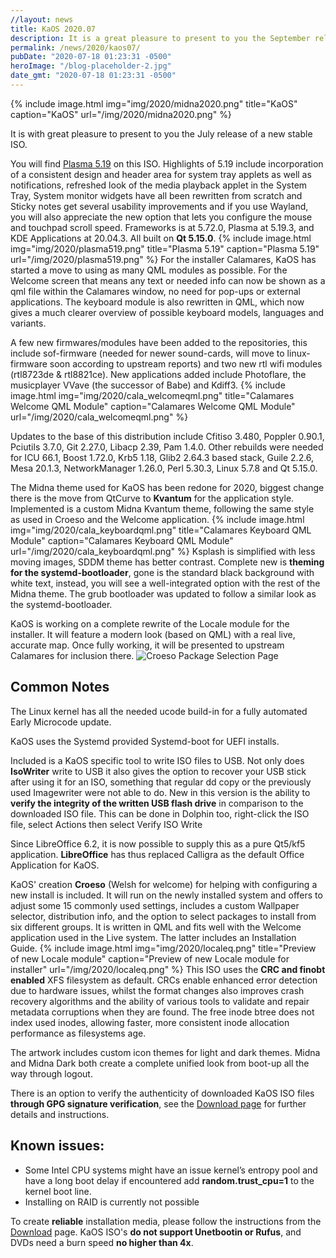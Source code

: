 ```yaml
---
//layout: news
title: KaOS 2020.07
description: It is a great pleasure to present to you the September release of a new stable ISO.
permalink: /news/2020/kaos07/
pubDate: "2020-07-18 01:23:31 -0500"
heroImage: "/blog-placeholder-2.jpg"
date_gmt: "2020-07-18 01:23:31 -0500"
---
```


{% include image.html
            img="img/2020/midna2020.png"
            title="KaOS"
            caption="KaOS"
            url="/img/2020/midna2020.png" %}

It is with great pleasure to present to you the July release of a new stable ISO.

You will find [Plasma 5.19](https://kde.org/announcements/plasma-5.19.0) on this ISO. Highlights of 5.19 include incorporation of a consistent design and header area for system tray applets as well as notifications, refreshed look of the media playback applet in the System Tray, System monitor widgets have all been rewritten from scratch and Sticky notes get several usability improvements and if you use Wayland, you will also appreciate the new option that lets you configure the mouse and touchpad scroll speed. Frameworks is at 5.72.0, Plasma at 5.19.3, and KDE Applications at 20.04.3. All built on **Qt 5.15.0**.
{% include image.html
            img="img/2020/plasma519.png"
            title="Plasma 5.19"
            caption="Plasma 5.19"
            url="/img/2020/plasma519.png" %}
For the installer Calamares, KaOS has started a move to using as many QML modules as possible. For the Welcome screen that means any text or needed info can now be shown as a qml file within the Calamares window, no need for pop-ups or external applications. The keyboard module is also rewritten in QML, which now gives a much clearer overview of possible keyboard models, languages and variants.

A few new firmwares/modules have been added to the repositories, this include sof-firmware (needed for newer sound-cards, will move to linux-firmware soon according to upstream reports) and two new rtl wifi modules (rtl8723de & rtl8821ce). New applications added include Photoflare, the musicplayer VVave (the successor of Babe) and Kdiff3.
{% include image.html
            img="img/2020/cala_welcomeqml.png"
            title="Calamares Welcome QML Module"
            caption="Calamares Welcome QML Module"
            url="/img/2020/cala_welcomeqml.png" %}

Updates to the base of this distribution include Cfitiso 3.480, Poppler 0.90.1, Pciutils 3.7.0, Git 2.27.0, Libacp 2.39, Pam 1.4.0. Other rebuilds were needed for ICU 66.1, Boost 1.72.0, Krb5 1.18, Glib2 2.64.3 based stack, Guile 2.2.6, Mesa 20.1.3, NetworkManager 1.26.0, Perl 5.30.3, Linux 5.7.8 and Qt 5.15.0.

The Midna theme used for KaOS has been redone for 2020, biggest change there is the move from QtCurve to **Kvantum** for the application style. Implemented is a custom Midna Kvantum theme, following the same style as used in Croeso and the Welcome application.
{% include image.html
            img="img/2020/cala_keyboardqml.png"
            title="Calamares Keyboard QML Module"
            caption="Calamares Keyboard QML Module"
            url="/img/2020/cala_keyboardqml.png" %}
Ksplash is simplified with less moving images, SDDM theme has better contrast. Complete new is **theming for the systemd-bootloader**, gone is the standard black background with white text, instead, you will see a well-integrated option with the rest of the Midna theme. The grub bootloader was updated to follow a similar look as the systemd-bootloader.

KaOS is working on a complete rewrite of the Locale module for the installer. It will feature a modern look (based on QML) with a real live, accurate map. Once fully working, it will be presented to upstream Calamares for inclusion there.
![](/2020/croeso_packages.png "Croeso Package Selection Page")

## Common Notes

The Linux kernel has all the needed ucode build-in for a fully automated Early Microcode update.

KaOS uses the Systemd provided Systemd-boot for UEFI installs.

Included is a KaOS specific tool to write ISO files to USB. Not only does **IsoWriter** write to USB it also gives the option to recover your USB stick after using it for an ISO, something that regular dd copy or the previously used Imagewriter were not able to do. New in this version is the ability to **verify the integrity of the written USB flash drive** in comparison to the downloaded ISO file. This can be done in Dolphin too, right-click the ISO file, select Actions then select Verify ISO Write

Since LibreOffice 6.2, it is now possible to supply this as a pure Qt5/kf5 application. **LibreOffice** has thus replaced Calligra as the default Office Application for KaOS.

KaOS' creation **Croeso** (Welsh for welcome) for helping with configuring a new install is included. It will run on the newly installed system and offers to adjust some 15 commonly used settings, includes a custom Wallpaper selector, distribution info, and the option to select packages to install from six different groups. It is written in QML and fits well with the Welcome application used in the Live system. The latter includes an Installation Guide.
{% include image.html
            img="img/2020/localeq.png"
            title="Preview of new Locale module"
            caption="Preview of new Locale module for installer"
            url="/img/2020/localeq.png" %}
This ISO uses the **CRC and finobt enabled** XFS filesystem as default. CRCs enable enhanced error detection due to hardware issues, whilst the format changes also improves crash recovery algorithms and the ability of various tools to validate and repair metadata corruptions when they are found. The free inode btree does not index used inodes, allowing faster, more consistent inode allocation performance as filesystems age.

The artwork includes custom icon themes for light and dark themes. Midna and Midna Dark both create a complete unified look from boot-up all the way through logout.

There is an option to verify the authenticity of downloaded KaOS ISO files **through GPG signature verification**, see the [Download page](https://kaosx.us/pages/download/#authenticity-check) for further details and instructions.

## Known issues:

- Some Intel CPU systems might have an issue kernel’s entropy pool and have a long boot delay if encountered add **random.trust_cpu=1** to the kernel boot line.
- Installing on RAID is currently not possible

To create **reliable** installation media, please follow the instructions from the [Download](http://kaosx.us/download/) page. KaOS ISO's **do not support Unetbootin or Rufus**, and DVDs need a burn speed **no higher than 4x**.
